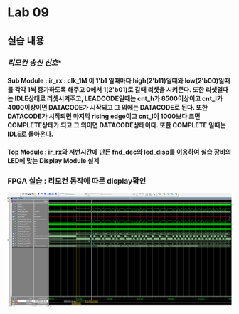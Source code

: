 # Lab 09
## 실습 내용
### *리모컨 송신 신호**
#### **Sub Module :  ir_rx** : clk_1M 이 1'b1 일때마다 high(2'b11)일때와 low(2'b00)일때를 각각 1씩 증가하도록 해주고 0에서 1(2'b01)로 갈때 리셋을 시켜준다.  또한 리셋일때는 IDLE상태로 리셋시켜주고, LEADCODE일때는 cnt_h가 8500이상이고 cnt_l가 4000이상이면 DATACODE가 시작되고 그 외에는 DATACODE로 된다. 또한 DATACODE가 시작되면 마지막 rising edge이고 cnt_l이 1000보다 크면 COMPLETE상태가 되고 그 외이면 DATACODE상태이다. 또한 COMPLETE 일때는 IDLE로 돌아온다. ####

#### **Top Module** : ir_rx와 저번시간에 만든 fnd_dec와 led_disp를 이용하여  실습 장비의 LED에 맞는 Display Module 설계
### FPGA 실습 : 리모컨 동작에 따른 display확인 

![](https://github.com/RyuJinHa/LogicDesign/blob/master/practice09/%EC%BA%A1%EC%B2%98.PNG)
<!--stackedit_data:
eyJoaXN0b3J5IjpbLTc0NzIwMDM2M119
-->
